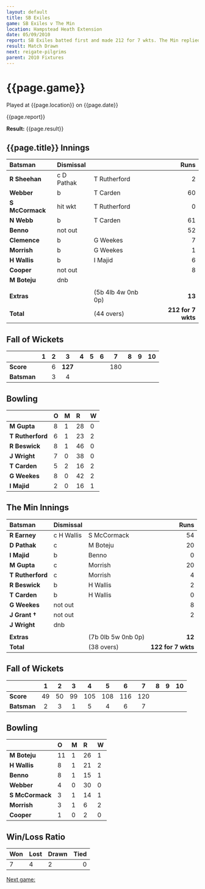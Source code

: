 ```yaml
---
layout: default
title: SB Exiles
game: SB Exiles v The Min
location: Hampstead Heath Extension
date: 05/09/2010
report: SB Exiles batted first and made 212 for 7 wkts. The Min replied with 122 for 7 wkts
result: Match Drawn
next: reigate-pilgrims
parent: 2010 Fixtures
---
```


# {{page.game}}

Played at {{page.location}} on {{page.date}}

{{page.report}}

**Result:** {{page.result}}

## {{page.title}} Innings

| Batsman | Dismissal |  | Runs |
|:---|:---|---|---:|
| **R Sheehan** | c D Pathak | T Rutherford | 2 |
| **Webber** | b | T Carden | 60 |
| **S McCormack** | hit wkt | T Rutherford | 0 |
| **N Webb** | b | T Carden | 61 |
| **Benno** | not out |  | 52 |
| **Clemence** | b | G Weekes | 7 |
| **Morrish** | b | G Weekes | 1 |
| **H Wallis** | b | I Majid | 6 |
| **Cooper** | not out |  | 8 |
| **M Boteju** | dnb |  |  |
|  |  |  |  |
| **Extras** | | (5b 4lb 4w 0nb 0p) | **13** |
| **Total** | | (44 overs) | **212 for 7 wkts** |

## Fall of Wickets

| | 1 | 2 | 3 | 4 | 5 | 6 | 7 | 8 | 9 | 10 |
|---|:---:|:---:|:---:|:---:|:---:|:---:|:---:|:---:|:---:|:---:|
| **Score** |  | 6 | **127** |  |  |  | 180 |  |  |  |
| **Batsman** |  | 3 | 4 |  |  |  |  |  |  |  |

## Bowling

| | O | M | R | W |
|---|:---|:---|:---|:---|
| **M Gupta** | 8 | 1 | 28 | 0 |
| **T Rutherford** | 6 | 1 | 23 | 2 |
| **R Beswick** | 8 | 1 | 46 | 0 |
| **J Wright** | 7 | 0 | 38 | 0 |
| **T Carden** | 5 | 2 | 16 | 2 |
| **G Weekes** | 8 | 0 | 42 | 2 |
| **I Majid** | 2 | 0 | 16 | 1 |

## The Min Innings

| Batsman | Dismissal |  | Runs |
|:---|:---|---|---:|
| **R Earney** | c H Wallis | S McCormack | 54 |
| **D Pathak** | c | M Boteju | 20 |
| **I Majid** | b | Benno | 0 |
| **M Gupta** | c | Morrish | 20 |
| **T Rutherford** | c | Morrish | 4 |
| **R Beswick** | b | H Wallis | 2 |
| **T Carden** | b | H Wallis | 0 |
| **G Weekes** | not out |  | 8 |
| **J Grant &#8224;** | not out |  | 2 |
| **J Wright** | dnb |  |  |
|  |  |  |  |
| **Extras** | | (7b 0lb 5w 0nb 0p) | **12** |
| **Total** | | (38 overs) | **122 for 7 wkts** |

## Fall of Wickets

| | 1 | 2 | 3 | 4 | 5 | 6 | 7 | 8 | 9 | 10 |
|---|:---:|:---:|:---:|:---:|:---:|:---:|:---:|:---:|:---:|:---:|
| **Score** | 49 | 50 | 99 | 105 | 108 | 116 | 120 |  |  |  |
| **Batsman** | 2 | 3 | 1 | 5 | 4 | 6 | 7 |  |  |  |

## Bowling

| | O | M | R | W |
|---|:---|:---|:---|:---|
| **M Boteju** | 11 | 1 | 26 | 1 |
| **H Wallis** | 8 | 1 | 21 | 2 |
| **Benno** | 8 | 1 | 15 | 1 |
| **Webber** | 4 | 0 | 30 | 0 |
| **S McCormack** | 3 | 1 | 14 | 1 |
| **Morrish** | 3 | 1 | 6 | 2 |
| **Cooper** | 1 | 0 | 2 | 0 |

## Win/Loss Ratio

| Won | Lost | Drawn | Tied |
|:---|:---|:---|---:|
| 7 | 4 | 2 | 0 |

[Next game:]({{page.next}})